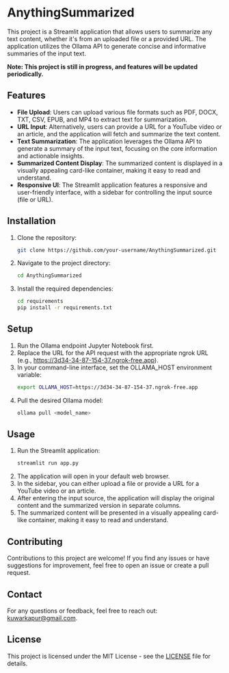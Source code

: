 # AnythingSummarized

This project is a Streamlit application that allows users to summarize any text content, whether it's from an uploaded file or a provided URL. The application utilizes the Ollama API to generate concise and informative summaries of the input text.

**Note: This project is still in progress, and features will be updated periodically.**

## Features

- **File Upload**: Users can upload various file formats such as PDF, DOCX, TXT, CSV, EPUB, and MP4 to extract text for summarization.
- **URL Input**: Alternatively, users can provide a URL for a YouTube video or an article, and the application will fetch and summarize the text content.
- **Text Summarization**: The application leverages the Ollama API to generate a summary of the input text, focusing on the core information and actionable insights.
- **Summarized Content Display**: The summarized content is displayed in a visually appealing card-like container, making it easy to read and understand.
- **Responsive UI**: The Streamlit application features a responsive and user-friendly interface, with a sidebar for controlling the input source (file or URL).

## Installation

1. Clone the repository:

   ```bash
   git clone https://github.com/your-username/AnythingSummarized.git
2. Navigate to the project directory:

   ```bash
   cd AnythingSummarized
3. Install the required dependencies:
   ```bash
   cd requirements
   pip install -r requirements.txt

## Setup

1. Run the Ollama endpoint Jupyter Notebook first.
2. Replace the URL for the API request with the appropriate ngrok URL (e.g., https://3d34-34-87-154-37.ngrok-free.app).
3. In your command-line interface, set the OLLAMA_HOST environment variable:
   ```bash
   export OLLAMA_HOST=https://3d34-34-87-154-37.ngrok-free.app
4. Pull the desired Ollama model:
   ```bash
   ollama pull <model_name>

## Usage

1. Run the Streamlit application:
   ```bash
   streamlit run app.py

2. The application will open in your default web browser.
3. In the sidebar, you can either upload a file or provide a URL for a YouTube video or an article.
4. After entering the input source, the application will display the original content and the summarized version in separate columns.
5. The summarized content will be presented in a visually appealing card-like container, making it easy to read and understand.

## Contributing
Contributions to this project are welcome! If you find any issues or have suggestions for improvement, feel free to open an issue or create a pull request.

## Contact
For any questions or feedback, feel free to reach out: [kuwarkapur@gmail.com](mailto:kuwarkapur@gmail.com).

## License
This project is licensed under the MIT License - see the [LICENSE](LICENSE) file for details.
